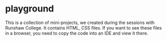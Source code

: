 # playground
This is a collection of mini-projects, we created during the sessions with Runshaw College. It contains HTML, CSS files. If you want to see these files in a browser, you need to copy the code into an IDE and view it there.
